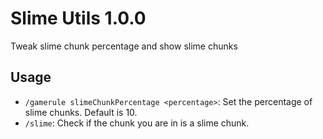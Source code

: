 # Slime Utils 1.0.0
Tweak slime chunk percentage and show slime chunks

## Usage
- `/gamerule slimeChunkPercentage <percentage>`: Set the percentage of slime chunks. Default is 10.
- `/slime`: Check if the chunk you are in is a slime chunk.
